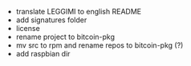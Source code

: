 * translate LEGGIMI to english README
* add signatures folder
* license
* rename project to bitcoin-pkg
* mv src to rpm and rename repos to bitcoin-pkg (?)
* add raspbian dir
